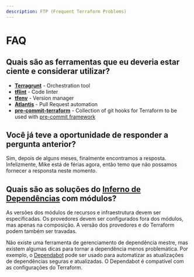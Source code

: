 ```yaml
---
description: FTP (Frequent Terraform Problems)
---
```


# FAQ

## Quais são as ferramentas que eu deveria estar ciente e considerar utilizar?

* [**Terragrunt**](https://terragrunt.gruntwork.io) - Orchestration tool
* [**tflint**](https://github.com/terraform-linters/tflint) - Code linter
* [**tfenv**](https://github.com/tfutils/tfenv) - Version manager
* [**Atlantis**](https://www.runatlantis.io) - Pull Request automation
* [**pre-commit-terraform**](https://github.com/antonbabenko/pre-commit-terraform) - Collection of git hooks for Terraform to be used with [pre-commit framework](https://pre-commit.com)

## Você já teve a oportunidade de responder a pergunta anterior?

Sim, depois de alguns meses, finalmente encontramos a resposta. Infelizmente, Mike está de férias agora, então temo que não possamos fornecer a responsta neste momento.

## Quais são as soluções do [Inferno de Dependências](https://pt.wikipedia.org/wiki/Inferno\_de\_depend%C3%AAncias) com módulos?

As versões dos módulos de recursos e infraestrutura devem ser especificadas. Os provedores devem ser configurados fora dos módulos, mas apenas na composição. A versão dos provedores e do Terraform podem também ser travadas.

Não existe uma ferramenta de gerenciamento de dependência mestre, mas existem algumas dicas para tornar a dependência menos problemática. Por exemplo, o [Dependabot](https://dependabot.com) pode ser usado para automatizar as atualizações de dependências seguras e atualizadas. O Dependabot é compatível com as configurações do Terraform.
